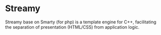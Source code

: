 # Streamy 

Streamy base on Smarty (for php) is a template engine for C++, facilitating the separation of presentation (HTML/CSS) from application logic.
